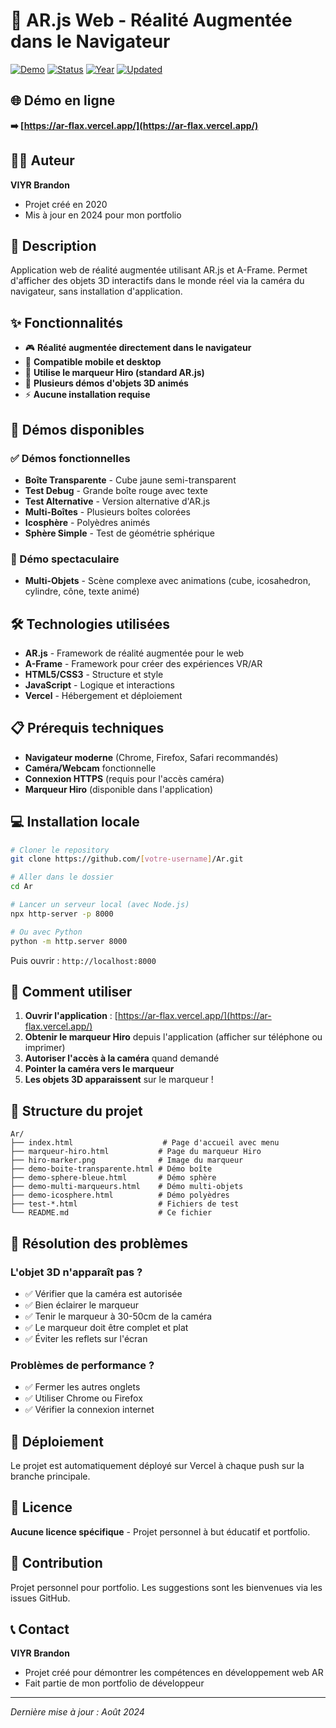 # 🎯 AR.js Web - Réalité Augmentée dans le Navigateur

[![Demo](https://img.shields.io/badge/Demo-Live-brightgreen)](https://ar-flax.vercel.app/)
[![Status](https://img.shields.io/badge/Status-Active-success)](https://ar-flax.vercel.app/)
[![Year](https://img.shields.io/badge/Created-2020-blue)]()
[![Updated](https://img.shields.io/badge/Updated-2024-orange)]()

## 🌐 Démo en ligne

**➡️ [https://ar-flax.vercel.app/](https://ar-flax.vercel.app/)**

## 👨‍💻 Auteur

**VIYR Brandon**
- Projet créé en 2020
- Mis à jour en 2024 pour mon portfolio

## 📝 Description

Application web de réalité augmentée utilisant AR.js et A-Frame. Permet d'afficher des objets 3D interactifs dans le monde réel via la caméra du navigateur, sans installation d'application.

## ✨ Fonctionnalités

- 🎮 **Réalité augmentée directement dans le navigateur**
- 📱 **Compatible mobile et desktop**
- 🎯 **Utilise le marqueur Hiro (standard AR.js)**
- 🎨 **Plusieurs démos d'objets 3D animés**
- ⚡ **Aucune installation requise**

## 🚀 Démos disponibles

### ✅ Démos fonctionnelles
- **Boîte Transparente** - Cube jaune semi-transparent
- **Test Debug** - Grande boîte rouge avec texte
- **Test Alternative** - Version alternative d'AR.js
- **Multi-Boîtes** - Plusieurs boîtes colorées
- **Icosphère** - Polyèdres animés
- **Sphère Simple** - Test de géométrie sphérique

### 🎪 Démo spectaculaire
- **Multi-Objets** - Scène complexe avec animations (cube, icosahedron, cylindre, cône, texte animé)

## 🛠️ Technologies utilisées

- **AR.js** - Framework de réalité augmentée pour le web
- **A-Frame** - Framework pour créer des expériences VR/AR
- **HTML5/CSS3** - Structure et style
- **JavaScript** - Logique et interactions
- **Vercel** - Hébergement et déploiement

## 📋 Prérequis techniques

- **Navigateur moderne** (Chrome, Firefox, Safari recommandés)
- **Caméra/Webcam** fonctionnelle
- **Connexion HTTPS** (requis pour l'accès caméra)
- **Marqueur Hiro** (disponible dans l'application)

## 💻 Installation locale

```bash
# Cloner le repository
git clone https://github.com/[votre-username]/Ar.git

# Aller dans le dossier
cd Ar

# Lancer un serveur local (avec Node.js)
npx http-server -p 8000

# Ou avec Python
python -m http.server 8000
```

Puis ouvrir : `http://localhost:8000`

## 🎯 Comment utiliser

1. **Ouvrir l'application** : [https://ar-flax.vercel.app/](https://ar-flax.vercel.app/)
2. **Obtenir le marqueur Hiro** depuis l'application (afficher sur téléphone ou imprimer)
3. **Autoriser l'accès à la caméra** quand demandé
4. **Pointer la caméra vers le marqueur**
5. **Les objets 3D apparaissent** sur le marqueur !

## 📁 Structure du projet

```
Ar/
├── index.html                    # Page d'accueil avec menu
├── marqueur-hiro.html           # Page du marqueur Hiro
├── hiro-marker.png              # Image du marqueur
├── demo-boite-transparente.html # Démo boîte
├── demo-sphere-bleue.html       # Démo sphère
├── demo-multi-marqueurs.html    # Démo multi-objets
├── demo-icosphere.html          # Démo polyèdres
├── test-*.html                  # Fichiers de test
└── README.md                    # Ce fichier
```

## 🔧 Résolution des problèmes

### L'objet 3D n'apparaît pas ?
- ✅ Vérifier que la caméra est autorisée
- ✅ Bien éclairer le marqueur
- ✅ Tenir le marqueur à 30-50cm de la caméra
- ✅ Le marqueur doit être complet et plat
- ✅ Éviter les reflets sur l'écran

### Problèmes de performance ?
- ✅ Fermer les autres onglets
- ✅ Utiliser Chrome ou Firefox
- ✅ Vérifier la connexion internet

## 🚀 Déploiement

Le projet est automatiquement déployé sur Vercel à chaque push sur la branche principale.

## 📜 Licence

**Aucune licence spécifique** - Projet personnel à but éducatif et portfolio.

## 🤝 Contribution

Projet personnel pour portfolio. Les suggestions sont les bienvenues via les issues GitHub.

## 📞 Contact

**VIYR Brandon**
- Projet créé pour démontrer les compétences en développement web AR
- Fait partie de mon portfolio de développeur

---

*Dernière mise à jour : Août 2024*
